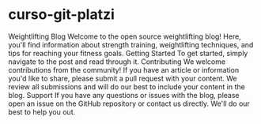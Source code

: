 # curso-git-platzi

Weightlifting Blog
Welcome to the open source weightlifting blog! Here, you'll find information about strength training, weightlifting techniques, and tips for reaching your fitness goals.
Getting Started
To get started, simply navigate to the post and read through it.
Contributing
We welcome contributions from the community! If you have an article or information you'd like to share, please submit a pull request with your content. We review all submissions and will do our best to include your content in the blog.
Support
If you have any questions or issues with the blog, please open an issue on the GitHub repository or contact us directly. We'll do our best to help you out.
